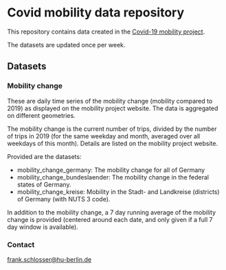 # Covid mobility data repository

This repository contains data created in the [Covid-19 mobility project](https://www.covid-19-mobility.org/).

The datasets are updated once per week.

## Datasets

### Mobility change

These are daily time series of the mobility change (mobility compared to 2019) as displayed on the mobility project website. The data is aggregated on different geometries.

The mobility change is the current number of trips, divided by the number of trips in 2019 (for the same weekday and month, averaged over all weekdays of this month). Details are listed on the mobility project website.

Provided are the datasets:

- mobility_change_germany: The mobility change for all of Germany
- mobility_change_bundeslaender: The mobility change in the federal states of Germany.
- mobility_change_kreise: Mobility in the Stadt- and Landkreise (districts) of Germany (with NUTS 3 code).

In addition to the mobility change, a 7 day running average of the mobility change is provided (centered around each date, and only given if a full 7 day window is available).

### Contact

frank.schlosser@hu-berlin.de
